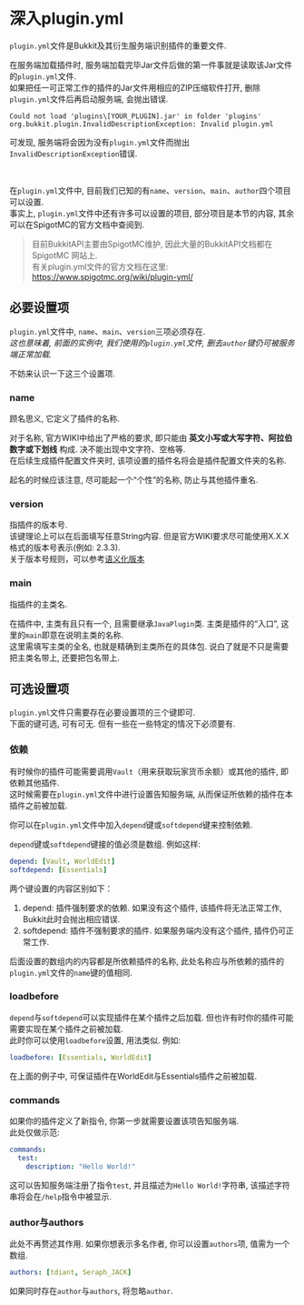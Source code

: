 # 深入plugin.yml

`plugin.yml`文件是Bukkit及其衍生服务端识别插件的重要文件.  

在服务端加载插件时, 服务端加载完毕Jar文件后做的第一件事就是读取该Jar文件的`plugin.yml`文件.  
如果把任一可正常工作的插件的Jar文件用相应的ZIP压缩软件打开, 删除`plugin.yml`文件后再启动服务端, 会抛出错误.  
```  
Could not load 'plugins\[YOUR_PLUGIN].jar' in folder 'plugins'  
org.bukkit.plugin.InvalidDescriptionException: Invalid plugin.yml  
```
可发现, 服务端将会因为没有`plugin.yml`文件而抛出`InvalidDescriptionException`错误.  

<br>

在`plugin.yml`文件中, 目前我们已知的有`name`、`version`、`main`、`author`四个项目可以设置.  
事实上, `plugin.yml`文件中还有许多可以设置的项目, 部分项目是本节的内容, 其余可以在SpigotMC的官方文档中查阅到.  

> 目前BukkitAPI主要由SpigotMC维护, 因此大量的BukkitAPI文档都在 SpigotMC 网站上.  
> 有关plugin.yml文件的官方文档在这里:  
> https://www.spigotmc.org/wiki/plugin-yml/  

## 必要设置项
`plugin.yml`文件中, `name`、`main`、`version`三项必须存在.  
*这也意味着, 前面的实例中, 我们使用的`plugin.yml`文件, 删去`author`键仍可被服务端正常加载.*  

不妨来认识一下这三个设置项.

### name
顾名思义, 它定义了插件的名称.  

对于名称, 官方WIKI中给出了严格的要求, 即只能由 **英文小写或大写字符、阿拉伯数字或下划线** 构成. 决不能出现中文字符、空格等.  
在后续生成插件配置文件夹时, 该项设置的插件名将会是插件配置文件夹的名称.  

起名的时候应该注意, 尽可能起一个“个性”的名称, 防止与其他插件重名.

### version
指插件的版本号.  
该键理论上可以在后面填写任意String内容. 但是官方WIKI要求尽可能使用X.X.X格式的版本号表示(例如: 2.3.3).  
关于版本号规则，可以参考[语义化版本](https://semver.org/lang/zh-CN/)

### main
指插件的主类名.  

在插件中, 主类有且只有一个, 且需要继承`JavaPlugin`类. 主类是插件的“入口”, 这里的`main`即意在说明主类的名称.  
这里需填写主类的全名, 也就是精确到主类所在的具体包. 说白了就是不只是需要把主类名带上, 还要把包名带上.

## 可选设置项
`plugin.yml`文件只需要存在必要设置项的三个键即可.  
下面的键可选, 可有可无. 但有一些在一些特定的情况下必须要有.

### 依赖
有时候你的插件可能需要调用`Vault`（用来获取玩家货币余额）或其他的插件, 即依赖其他插件.   
这时候需要在`plugin.yml`文件中进行设置告知服务端, 从而保证所依赖的插件在本插件之前被加载.   

你可以在`plugin.yml`文件中加入`depend`键或`softdepend`键来控制依赖.  

`depend`键或`softdepend`键接的值必须是数组. 例如这样:
```yml
depend: [Vault, WorldEdit]
softdepend: [Essentials]
```
两个键设置的内容区别如下：  
1. depend: 插件强制要求的依赖. 如果没有这个插件, 该插件将无法正常工作, Bukkit此时会抛出相应错误.  
2. softdepend: 插件不强制要求的插件. 如果服务端内没有这个插件, 插件仍可正常工作.

后面设置的数组内的内容都是所依赖插件的名称, 此处名称应与所依赖的插件的`plugin.yml`文件的`name`键的值相同.

### loadbefore
`depend`与`softdepend`可以实现插件在某个插件之后加载. 但也许有时你的插件可能需要实现在某个插件之前被加载.  
此时你可以使用`loadbefore`设置, 用法类似. 例如:
```yml
loadbefore: [Essentials, WorldEdit]
```

在上面的例子中, 可保证插件在WorldEdit与Essentials插件之前被加载.

### commands
如果你的插件定义了新指令, 你第一步就需要设置该项告知服务端.  
此处仅做示范:
```yml
commands:
  test:
    description: "Hello World!"
```
这可以告知服务端注册了指令`test`, 并且描述为`Hello World!`字符串, 该描述字符串将会在`/help`指令中被显示.  

### author与authors
此处不再赘述其作用.  如果你想表示多名作者, 你可以设置`authors`项, 值需为一个数组.
```yml
authors: [tdiant, Seraph_JACK]
```
如果同时存在`author`与`authors`, 将忽略`author`.
